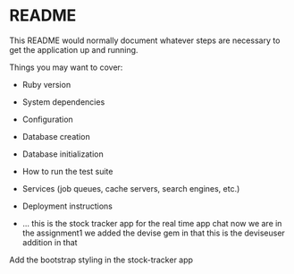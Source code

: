 # README

This README would normally document whatever steps are necessary to get the
application up and running.

Things you may want to cover:

* Ruby version

* System dependencies

* Configuration

* Database creation

* Database initialization

* How to run the test suite

* Services (job queues, cache servers, search engines, etc.)

* Deployment instructions

* ... this is the stock tracker app for the real time app chat
now we are in the assignment1
we added the devise gem in that 
this is the deviseuser addition in that 

Add the bootstrap styling in the stock-tracker app 

